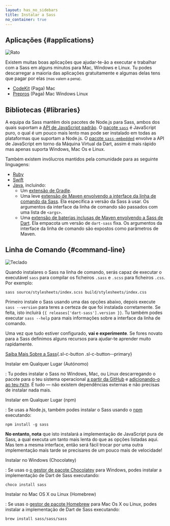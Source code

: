 ```yaml
---
layout: has_no_sidebars
title: Instalar a Sass
no_container: true
---
```


<div class="sl-l-grid sl-l-grid--full sl-l-large-grid--fit sl-l-large-grid--gutters-large">
<div class="sl-l-grid__column">

## Aplicações {#applications}

![Rato](/assets/img/illustrations/mouse.svg)

Existem muitas boas aplicações que ajudar-te-ão a executar e trabalhar com a Sass em alguns minutos para Mac, Windows e Linux. Tu podes descarregar a maioria das aplicações gratuitamente e algumas delas tens que pagar por elas <small>(mas valem a pena)</small>.

- [CodeKit](https://codekitapp.com/) (Paga) Mac
- [Prepros](https://prepros.io/) (Paga) Mac Windows Linux


## Bibliotecas {#libraries}

A equipa da Sass mantêm dois pacotes de Node.js para Sass, ambos dos quais suportam a [API de JavaScript padrão][the standard JavaScript API]. O [pacote `sass`][`sass` package] é JavaScript puro, o qual é um pouco mais lento mas pode ser instalado em todas as plataformas que suportam a Node.js. O [pacote `sass-embedded`][`sass-embedded` package] envolve a API de JavaScript em torno da Máquina Virtual da Dart, assim é mais rápido mas apenas suporta Windows, Mac Os e Linux.

[the standard JavaScript API]: /documentation/js-api
[`sass` package]: https://www.npmjs.com/package/sass
[`sass-embedded` package]: https://www.npmjs.com/package/sass-embedded

Também existem invólucros mantidos pela comunidade para as seguinte linguagens:

- [Ruby](https://github.com/ntkme/sass-embedded-host-ruby#readme)
- [Swift](https://github.com/johnfairh/swift-sass#readme)
- [Java](https://mvnrepository.com/artifact/de.larsgrefer.sass), incluindo:
  - Um [extensão de Gradle](https://docs.freefair.io/gradle-plugins/current/reference/#_embedded_sass).
  - Uma leve [extensão de Maven envolvendo a interface da linha de comando da Sass](https://github.com/HebiRobotics/sass-cli-maven-plugin). Ela especifica a versão da Sass à usar. Os argumentos da interface da linha de comando são passados com uma lista de `<args>`.
  - Uma [extensão de baterias inclusas de Maven envolvendo a Sass de Dart](https://github.com/cleydyr/dart-sass-maven-plugin). Ela empacota um versão de `dart-sass` fixa. Os argumentos da interface da linha de comando são expostos como parâmetros de Maven.

</div>
<div class="sl-l-grid__column">

## Linha de Comando {#command-line}

![Teclado](/assets/img/illustrations/keyboard.svg)

Quando instalares o Sass na linha de comando, serás capaz de executar o executável `sass` para compilar os ficheiros `.sass` e `.scss` para ficheiros `.css`. Por exemplo:

```shellsession
sass source/stylesheets/index.scss build/stylesheets/index.css
```

Primeiro instale o Sass usando uma das opções abaixo, depois execute `sass --version` para teres a certeza de que foi instalada corretamente. Se feita, isto incluirá `{{ releases['dart-sass'].version }}`. Tu também podes executar `sass --help` para mais informações sobre a interface da linha de comando.

Uma vez que tudo estiver configurado, <strong>vai e experimente</strong>. Se fores novato para a Sass definimos alguns recursos para ajudar-te aprender muito rapidamente.

[Saiba Mais Sobre a Sass](/guide){.sl-c-button .sl-c-button--primary}

Instalar em Qualquer Lugar (Autónomo)

: Tu podes instalar o Sass no Windows, Mac, ou Linux descarregando o pacote para o teu sistema operacional [a partir da GitHub](https://github.com/sass/dart-sass/releases/tag/1.57.1) e [adicionando-o ao teu `PATH`](https://katiek2.github.io/path-doc/). É tudo — não existem dependências externas e não precisas de instalar nada mais.

Instalar em Qualquer Lugar (npm)

: Se usas a Node.js, também podes instalar o Sass usando o [npm](https://www.npmjs.com/) executando:

  ```shellsession
  npm install -g sass
  ```

  **No entanto, nota** que isto instalará a implementação de JavaScript pura de Sass, a qual executa um tanto mais lenta do que as opções listadas aqui. Mas tem a mesma interface, então será fácil trocar por uma outra implementação mais tarde se precisares de um pouco mais de velocidade!

Instalar no Windows (Chocolatey)

: Se usas o [o gestor de pacote Chocolatey](https://chocolatey.org/) para Windows, podes instalar a implementação de Dart de Sass executando:

  ```shellsession
  choco install sass
  ```

Instalar no Mac OS X ou Linux (Homebrew)

: Se usas o [gestor de pacote Homebrew](https://brew.sh/) para Mac Os X ou Linux, podes instalar a implementação de Dart de Sass executando:

  ```shellsession
  brew install sass/sass/sass
  ```

  </div>
</div>
